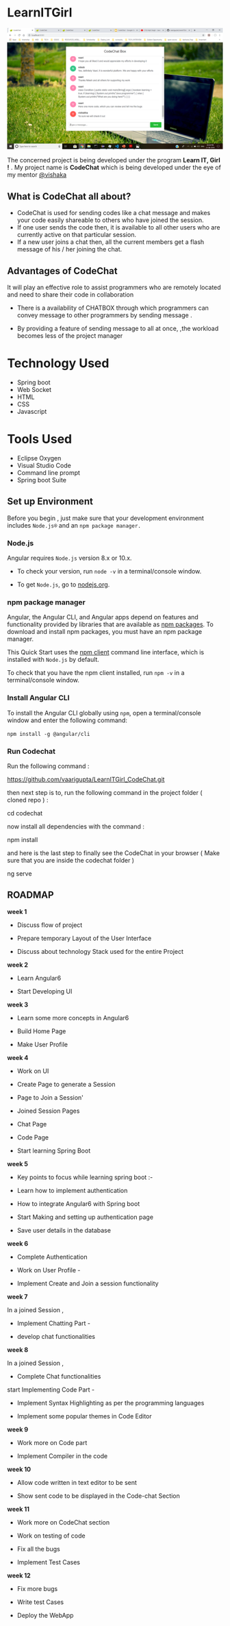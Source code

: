 # LearnITGirl

![Working project](./SNAPS/main.png)

The concerned project is being developed under the program **Learn IT, Girl !** . My project name is **CodeChat** which is being developed under the eye of my mentor [@vishaka](https://github.com/vishakha-lall)

## What is CodeChat all about?

 - CodeChat is used for sending codes like a chat message and makes your code easily shareable to others who have joined the session.  
 - If one user sends the code then, it is available to all other users who are currently active on that particular session.
 - If a new user joins a chat then, all the current members get a flash message of his / her joining the chat.

## Advantages of CodeChat

   It will play an effective role to assist programmers who are remotely located and need to share their code in collaboration
    
-   There is a availability of CHATBOX through which programmers can convey message to other programmers by sending message .
    
-   By providing a feature of sending message to all at once, ,the workload becomes less of the project manager

# Technology Used

 - Spring boot 
 - Web Socket 
 - HTML 
 - CSS 
 - Javascript

# Tools Used

 - Eclipse Oxygen 
 - Visual Studio Code
 -  Command line prompt 
 - Spring boot Suite

## Set up Environment

  

Before you begin , just make sure that your development environment includes `Node.js®` and an `npm package manager.`

  

### Node.js

  

Angular requires `Node.js` version 8.x or 10.x.

  

- To check your version, run `node -v` in a terminal/console window.

- To get `Node.js`, go to [nodejs.org](https://nodejs.org/  "Nodejs.org").

  

### npm package manager[](https://angular.io/guide/quickstart#npm-package-manager "Link to this heading")

  

Angular, the Angular CLI, and Angular apps depend on features and functionality provided by libraries that are available as [npm packages](https://docs.npmjs.com/getting-started/what-is-npm). To download and install npm packages, you must have an npm package manager.

  

This Quick Start uses the [npm client](https://docs.npmjs.com/cli/install) command line interface, which is installed with `Node.js` by default.

  

To check that you have the npm client installed, run `npm -v` in a terminal/console window.

  

### Install Angular CLI

  

To install the Angular CLI globally using `npm`, open a terminal/console window and enter the following command:

  

`npm install -g @angular/cli`

  

### Run Codechat

  

Run the following command :

  

https://github.com/vaarigupta/LearnITGirl_CodeChat.git

  

then next step is to, run the following command in the project folder ( cloned repo ) :

  

cd codechat

  

now install all dependencies with the command :

  

npm install

  

and here is the last step to finally see the CodeChat in your browser ( Make sure that you are inside the codechat folder )

  

ng serve

  
  

## ROADMAP

  

**week 1**

- Discuss flow of project

- Prepare temporary Layout of the User Interface

- Discuss about technology Stack used for the entire Project

  

**week 2**

- Learn Angular6

- Start Developing UI

  

**week 3**

- Learn some more concepts in Angular6

- Build Home Page

- Make User Profile

  

**week 4**

  

- Work on UI

- Create Page to generate a Session

- Page to Join a Session'

- Joined Session Pages

- Chat Page

- Code Page

- Start learning Spring Boot

  

**week 5**

- Key points to focus while learning spring boot :-

-  Learn how to implement authentication

-  How to integrate Angular6 with Spring boot

- Start Making and setting up authentication page

- Save user details in the database

  

**week 6**

- Complete Authentication

- Work on User Profile -

- Implement Create and Join a session functionality

  

**week 7**

In a joined Session ,

- Implement Chatting Part -

- develop chat functionalities

**week 8**

In a joined Session ,

- Complete Chat functionalities

start Implementing Code Part -

- Implement Syntax Highlighting as per the programming languages

- Implement some popular themes in Code Editor

  

**week 9**

- Work more on Code part

- Implement Compiler in the code

  

**week 10**

- Allow code written in text editor to be sent

- Show sent code to be displayed in the Code-chat Section

  

**week 11**

- Work more on CodeChat section

- Work on testing of code

- Fix all the bugs

- Implement Test Cases

  

**week 12**

- Fix more bugs

- Write test Cases

- Deploy the WebApp
